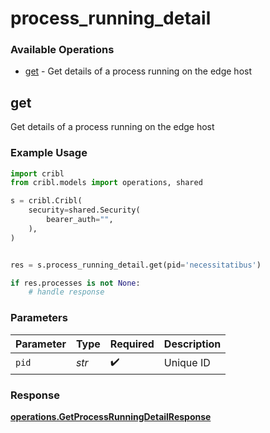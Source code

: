 # process_running_detail

### Available Operations

* [get](#get) - Get details of a process running on the edge host

## get

Get details of a process running on the edge host

### Example Usage

```python
import cribl
from cribl.models import operations, shared

s = cribl.Cribl(
    security=shared.Security(
        bearer_auth="",
    ),
)


res = s.process_running_detail.get(pid='necessitatibus')

if res.processes is not None:
    # handle response
```

### Parameters

| Parameter          | Type               | Required           | Description        |
| ------------------ | ------------------ | ------------------ | ------------------ |
| `pid`              | *str*              | :heavy_check_mark: | Unique ID          |


### Response

**[operations.GetProcessRunningDetailResponse](../../models/operations/getprocessrunningdetailresponse.md)**

